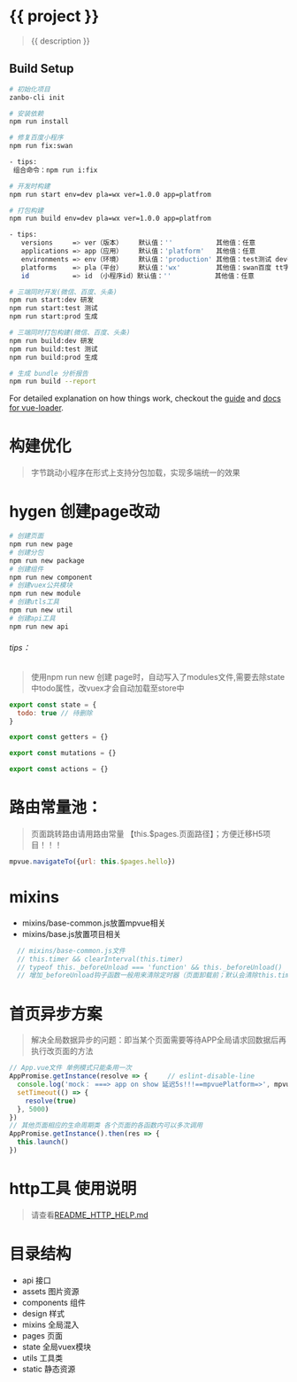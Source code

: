 # {{ project }}

> {{ description }}

## Build Setup


``` bash
# 初始化项目
zanbo-cli init

# 安装依赖
npm run install

# 修复百度小程序
npm run fix:swan

- tips:
 组合命令：npm run i:fix

# 开发时构建
npm run start env=dev pla=wx ver=1.0.0 app=platfrom

# 打包构建
npm run build env=dev pla=wx ver=1.0.0 app=platfrom

- tips:
   versions     => ver（版本）    默认值：''           其他值：任意
   applications => app（应用）    默认值：'platform'   其他值：任意 
   environments => env（环境）    默认值：'production' 其他值：test测试 dev研发
   platforms    => pla（平台）    默认值：'wx'         其他值：swan百度 tt字节
   id           => id （小程序id）默认值：''           其他值：任意 

# 三端同时开发(微信、百度、头条)
npm run start:dev 研发
npm run start:test 测试
npm run start:prod 生成

# 三端同时打包构建(微信、百度、头条)
npm run build:dev 研发
npm run build:test 测试
npm run build:prod 生成

# 生成 bundle 分析报告
npm run build --report
```

For detailed explanation on how things work, checkout the [guide](http://vuejs-templates.github.io/webpack/) and [docs for vue-loader](http://vuejs.github.io/vue-loader).

# 构建优化

> 字节跳动小程序在形式上支持分包加载，实现多端统一的效果

# hygen 创建page改动

```bash
# 创建页面
npm run new page
# 创建分包
npm run new package
# 创建组件
npm run new component
# 创建vuex公共模块
npm run new module
# 创建utls工具
npm run new util
# 创建api工具
npm run new api

```

###### tips： 
> 使用npm run new 创建 page时，自动写入了modules文件,需要去除state中todo属性，改vuex才会自动加载至store中

```js
export const state = {
  todo: true // 待删除
}

export const getters = {}

export const mutations = {}

export const actions = {}

```

# 路由常量池：
> 页面跳转路由请用路由常量 【this.$pages.页面路径】；方便迁移H5项目！！！
```js
mpvue.navigateTo({url: this.$pages.hello})
```

# mixins
- mixins/base-common.js放置mpvue相关  
- mixins/base.js放置项目相关
```js
  // mixins/base-common.js文件
  // this.timer && clearInterval(this.timer)
  // typeof this._beforeUnload === 'function' && this._beforeUnload()
  // 增加_beforeUnload钩子函数一般用来清除定时器（页面卸载前；默认会清除this.timer）
```

# 首页异步方案
> 解决全局数据异步的问题：即当某个页面需要等待APP全局请求回数据后再执行改页面的方法
```js
// App.vue文件 单例模式只能条用一次
AppPromise.getInstance(resolve => {     // eslint-disable-line
  console.log('mock： ===> app on show 延迟5s!!!==mpvuePlatform=>', mpvuePlatform)
  setTimeout(() => {
    resolve(true)
  }, 5000)
})
// 其他页面相应的生命周期类 各个页面的各函数内可以多次调用
AppPromise.getInstance().then(res => {
  this.launch()
})
```

# http工具 使用说明

> 请查看[README_HTTP_HELP.md](./README_HTTP_HELP.md)

# 目录结构
- api 接口
- assets 图片资源
- components 组件
- design 样式
- mixins 全局混入
- pages 页面
- state 全局vuex模块
- utils 工具类
- static 静态资源